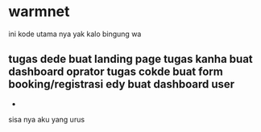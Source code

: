 # warmnet

ini kode utama nya yak kalo bingung wa

tugas dede buat landing page
tugas kanha buat dashboard oprator
tugas cokde buat form booking/registrasi
edy buat dashboard user
-
-
sisa nya aku yang urus
